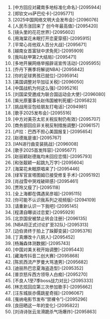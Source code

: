 
1. [中方回应对藏南多地标准化命名]-[2095944]
1. [郑钦文vs萨巴伦卡]-[2095771]
1. [2025中国网络文明大会发布会]-[2096076]
1. [人民币涨回来了 创今年最高值]-[2095420]
1. [镜头里的花花世界]-[2095602]
1. [用海棠花未眠打开恋夏穿搭]-[2095915]
1. [平常心肖他双人百分大战]-[2095671]
1. [越南女首富狱中求免死]-[2095909]
1. [我叫赵甲第2大结局]-[2095471]
1. [多地开展网络举报辟谣宣传活动]-[2095955]
1. [乔丹下赛季将解说NBA]-[2095842]
1. [你的足球男孩已就位]-[2095914]
1. [美国调整对华加征关税]-[2096050]
1. [中国战机为何这么强]-[2095216]
1. [刘国梁受邀成为联合国运动会大使]-[2096080]
1. [紫光原董事长赵伟国被判死缓]-[2095823]
1. [挑战用豆包给朋友打电话]-[2094981]
1. [歌手2025发布会]-[2095516]
1. [中方对美芬太尼关税反制仍有效]-[2095707]
1. [商务部回应非关税反制措施调整]-[2096157]
1. [卢拉：巴西不担心美国报复]-[2095654]
1. [赵德胤是谁]-[2095767]
1. [IAN进行曲变装挑战]-[2096008]
1. [歌手2025首发阵容]-[2095677]
1. [赵丽颖赵德胤均未回应恋情]-[2095793]
1. [和张靓颖一起跳九万字]-[2095604]
1. [海棠花未眠原唱来了]-[2095446]
1. [绿军官宣塔图姆已接受修复手术]-[2095192]
1. [肖战雪中哭戏破碎感]-[2095461]
1. [贾玲又瘦了]-[2095118]
1. [全上海都在偶遇吴彦祖]-[2095115]
1. [你可能不认识我系列之视频版]-[2094109]
1. [请重新认识一下我吧]-[2095145]
1. [程潇自曝谈过恋爱]-[2095929]
1. [北京国安被禁止转会注册]-[2096135]
1. [NBA将正式讨论扩至32队]-[2095313]
1. [边伯贤终于拍上了跺脚变装]-[2095376]
1. [丁真爆改十八铜人]-[2095452]
1. [杨瀚森体测数据]-[2095743]
1. [中国对美关税开始调整]-[2095443]
1. [藏海传抖音二创大赛]-[2095868]
1. [陈凯西流产罗曼大骂渣男]-[2095682]
1. [迪丽热巴恋夏海盗造型]-[2095352]
1. [普京怒斥西方领导人白痴]-[2095270]
1. [不良人1至7季boss战力对比]-[2095333]
1. [林志炫回应第三次参加歌手]-[2095662]
1. [汪东城辰亦儒跳星奇摇]-[2096067]
1. [戛纳电影节发布“禁裸令”]-[2095296]
1. [良田晒这一年的变化]-[2095822]
1. [刘诗诗张云龙滑跪杀气场爆炸]-[2095863]